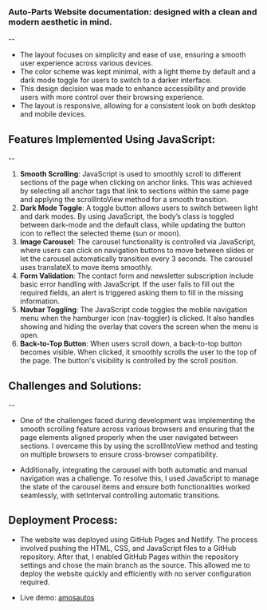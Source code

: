 ### Auto-Parts Website documentation: **designed with a clean and modern aesthetic in mind.**
--
- The layout focuses on simplicity and ease of use, ensuring a smooth user experience across various devices.
- The color scheme was kept minimal, with a light theme by default and a dark mode toggle for users to switch to a darker interface.
- This design decision was made to enhance accessibility and provide users with more control over their browsing experience.
- The layout is responsive, allowing for a consistent look on both desktop and mobile devices.

## Features Implemented Using JavaScript:
--
1. **Smooth Scrolling**: JavaScript is used to smoothly scroll to different sections of the page when clicking on anchor links. This was achieved by selecting all anchor tags that link to sections within the same page and applying the scrollIntoView method for a smooth transition.
2. **Dark Mode Toggle**: A toggle button allows users to switch between light and dark modes. By using JavaScript, the body’s class is toggled between dark-mode and the default class, while updating the button icon to reflect the selected theme (sun or moon).
3. **Image Carousel**: The carousel functionality is controlled via JavaScript, where users can click on navigation buttons to move between slides or let the carousel automatically transition every 3 seconds. The carousel uses translateX to move items smoothly.
4. **Form Validation**: The contact form and newsletter subscription include basic error handling with JavaScript. If the user fails to fill out the required fields, an alert is triggered asking them to fill in the missing information.
5. **Navbar Toggling**: The JavaScript code toggles the mobile navigation menu when the hamburger icon (nav-toggler) is clicked. It also handles showing and hiding the overlay that covers the screen when the menu is open.
6. **Back-to-Top Button**: When users scroll down, a back-to-top button becomes visible. When clicked, it smoothly scrolls the user to the top of the page. The button's visibility is controlled by the scroll position.

## Challenges and Solutions:
--
- One of the challenges faced during development was implementing the smooth scrolling feature across various browsers and ensuring that the page elements aligned properly when the user navigated between sections. I overcame this by using the scrollIntoView method and testing on multiple browsers to ensure cross-browser compatibility.

- Additionally, integrating the carousel with both automatic and manual navigation was a challenge. To resolve this, I used JavaScript to manage the state of the carousel items and ensure both functionalities worked seamlessly, with setInterval controlling automatic transitions.

## Deployment Process:
- The website was deployed using GitHub Pages and Netlify. The process involved pushing the HTML, CSS, and JavaScript files to a GitHub repository. After that, I enabled GitHub Pages within the repository settings and chose the main branch as the source. This allowed me to deploy the website quickly and efficiently with no server configuration required.

- Live demo: [amosautos](https://amosautos.netlify.app/)
